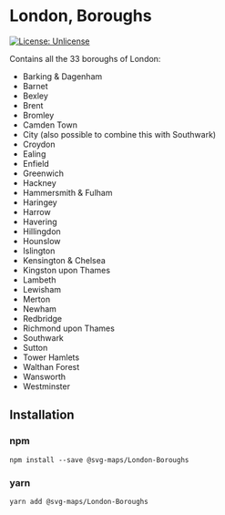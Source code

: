 # London, Boroughs

[![License: Unlicense](https://img.shields.io/badge/license-Unlicense-blue.svg)](http://unlicense.org/)

Contains all the 33 boroughs of London:
* Barking & Dagenham
* Barnet
* Bexley
* Brent
* Bromley
* Camden Town
* City (also possible to combine this with Southwark)
* Croydon
* Ealing
* Enfield
* Greenwich
* Hackney
* Hammersmith & Fulham
* Haringey
* Harrow
* Havering
* Hillingdon
* Hounslow
* Islington
* Kensington & Chelsea
* Kingston upon Thames
* Lambeth
* Lewisham
* Merton
* Newham
* Redbridge
* Richmond upon Thames
* Southwark
* Sutton
* Tower Hamlets
* Walthan Forest
* Wansworth
* Westminster


## Installation

### npm

`npm install --save @svg-maps/London-Boroughs`

### yarn

`yarn add @svg-maps/London-Boroughs`

